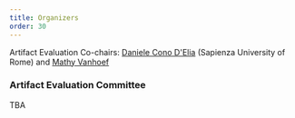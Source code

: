 ```yaml
---
title: Organizers
order: 30
---
```


Artifact Evaluation Co-chairs: [Daniele Cono D'Elia](https://www.diag.uniroma1.it/~delia/) (Sapienza University of Rome) and [Mathy Vanhoef](https://www.mathyvanhoef.com/)

### Artifact Evaluation Committee

TBA
